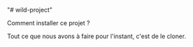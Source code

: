 "# wild-project" 

Comment installer ce projet ?

Tout ce que nous avons à faire pour l'instant, c'est de le cloner.

